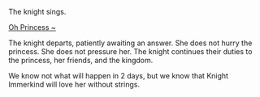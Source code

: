 <!-- title: A Knights Love -->

The knight sings.

[Oh Princess ~](#embed:https://www.youtube.com/live/I75IWfMGVgM?t=7144)

The knight departs, patiently awaiting an answer. She does not hurry the princess. She does not pressure her. The knight continues their duties to the princess, her friends, and the kingdom.

We know not what will happen in 2 days, but we know that Knight Immerkind will love her without strings.
